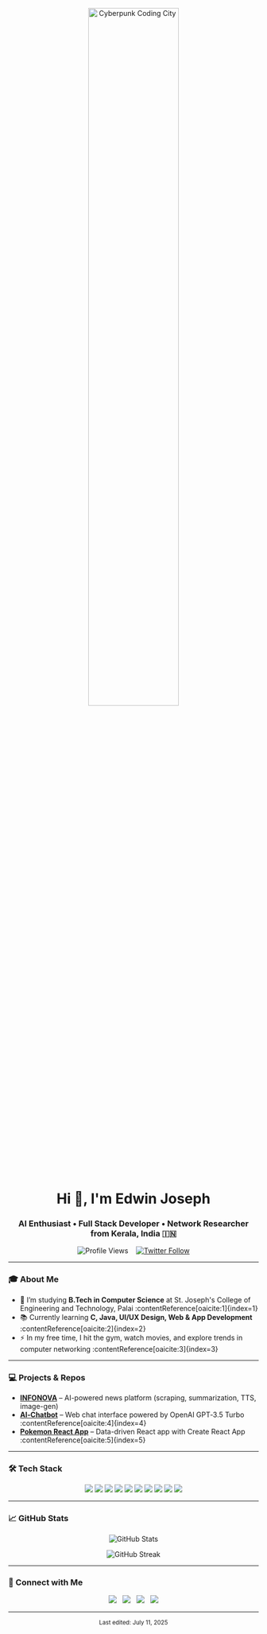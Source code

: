 <p align="center">
  <img src="[https://vsgif.com/gif/3556745](https://media.giphy.com/media/5YgvUvKvDiQVUdZxLX/giphy.gif)" alt="Cyberpunk Coding City" width="60%" />
</p>

<h1 align="center">Hi 👋, I'm Edwin Joseph</h1>
<h3 align="center">AI Enthusiast • Full Stack Developer • Network Researcher from Kerala, India 🇮🇳</h3>

<p align="center">
  <img src="https://komarev.com/ghpvc/?username=Edwinjoseph0210&label=Profile%20views&color=0e75b6&style=flat&count=72" alt="Profile Views" />
  &nbsp;&nbsp;
  <a href="https://twitter.com/edwinjoseph0210" target="_blank">
    <img src="https://img.shields.io/twitter/follow/edwinjoseph0210?logo=twitter&style=flat-square" alt="Twitter Follow" />
  </a>
</p>

---

### 🎓 About Me
- 🔭 I’m studying **B.Tech in Computer Science** at St. Joseph's College of Engineering and Technology, Palai :contentReference[oaicite:1]{index=1}
- 📚 Currently learning **C, Java, UI/UX Design, Web & App Development** :contentReference[oaicite:2]{index=2}
- ⚡ In my free time, I hit the gym, watch movies, and explore trends in computer networking :contentReference[oaicite:3]{index=3}

---

### 💻 Projects & Repos
- **[INFONOVA](https://github.com/Edwinjoseph0210/INFONOVA)** – AI-powered news platform (scraping, summarization, TTS, image-gen)
- **[AI‑Chatbot](https://github.com/Edwinjoseph0210/AI-Chatbot)** – Web chat interface powered by OpenAI GPT‑3.5 Turbo :contentReference[oaicite:4]{index=4}
- **[Pokemon React App](https://github.com/Edwinjoseph0210/pokemon)** – Data-driven React app with Create React App :contentReference[oaicite:5]{index=5}

---

### 🛠️ Tech Stack

<p align="center">
  <img src="https://img.shields.io/badge/C-%2300599C.svg?style=for-the-badge&logo=c&logoColor=white" />
  <img src="https://img.shields.io/badge/Java-%23ED8B00.svg?style=for-the-badge&logo=openjdk&logoColor=white" />
  <img src="https://img.shields.io/badge/JavaScript-%23323330.svg?style=for-the-badge&logo=javascript&logoColor=%23F7DF1E" />
  <img src="https://img.shields.io/badge/Python-3670A0?style=for-the-badge&logo=python&logoColor=ffdd54" />
  <img src="https://img.shields.io/badge/React-%2361DAFB.svg?style=for-the-badge&logo=react&logoColor=black" />
  <img src="https://img.shields.io/badge/Next.js-black?style=for-the-badge&logo=next.js&logoColor=white" />
  <img src="https://img.shields.io/badge/Docker-%230db7ed.svg?style=for-the-badge&logo=docker&logoColor=white" />
  <img src="https://img.shields.io/badge/GitHub%20Actions-%232671E5.svg?style=for-the-badge&logo=githubactions&logoColor=white" />
  <img src="https://img.shields.io/badge/HTML5-%23E34F26.svg?style=for-the-badge&logo=html5&logoColor=white" />
  <img src="https://img.shields.io/badge/CSS3-%231572B6.svg?style=for-the-badge&logo=css3&logoColor=white" />
</p>

---

### 📈 GitHub Stats

<p align="center">
  <img src="https://github-readme-stats.vercel.app/api?username=Edwinjoseph0210&theme=dark&show_icons=true&count_private=true&include_all_commits=true" alt="GitHub Stats" />
</p>

<p align="center">
  <img src="https://github-readme-streak-stats.herokuapp.com/?user=Edwinjoseph0210&theme=dark" alt="GitHub Streak" />
</p>

---

### 🔗 Connect with Me

<p align="center">
  <a href="https://linkedin.com/in/edwinjoseph0210" target="_blank"><img src="https://img.icons8.com/doodle/40/000000/linkedin--v2.png" /></a>
  &nbsp;
  <a href="https://github.com/Edwinjoseph0210" target="_blank"><img src="https://img.icons8.com/doodle/40/000000/github--v1.png" /></a>
  &nbsp;
  <a href="https://instagram.com/edwinjoseph0210" target="_blank"><img src="https://img.icons8.com/doodle/40/000000/instagram-new--v2.png" /></a>
  &nbsp;
  <a href="https://twitter.com/edwinjoseph0210" target="_blank"><img src="https://img.icons8.com/doodle/1x/twitter-squared--v2.png" /></a>
</p>

---

<p align="center"><sub>Last edited: July 11, 2025</sub></p>
